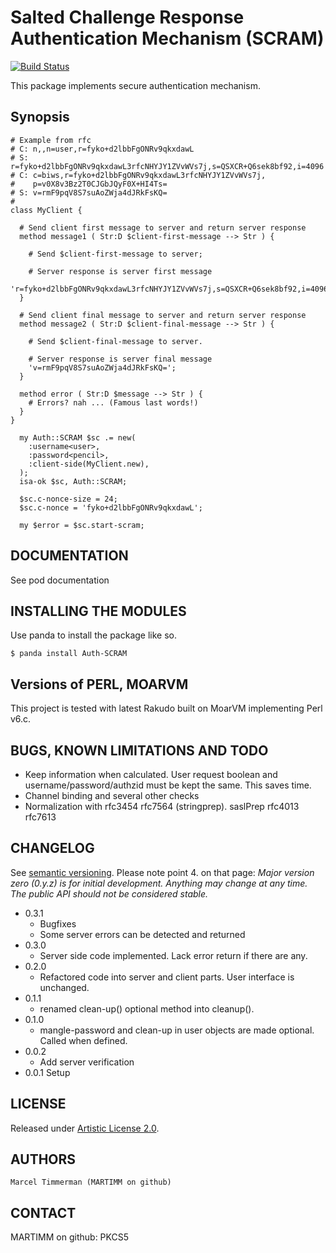 # Salted Challenge Response Authentication Mechanism (SCRAM)

[![Build Status](https://travis-ci.org/MARTIMM/PKCS5.svg?branch=master)](https://travis-ci.org/MARTIMM/Auth-SCRAM)

This package implements secure authentication mechanism.

## Synopsis

```
# Example from rfc
# C: n,,n=user,r=fyko+d2lbbFgONRv9qkxdawL
# S: r=fyko+d2lbbFgONRv9qkxdawL3rfcNHYJY1ZVvWVs7j,s=QSXCR+Q6sek8bf92,i=4096
# C: c=biws,r=fyko+d2lbbFgONRv9qkxdawL3rfcNHYJY1ZVvWVs7j,
#    p=v0X8v3Bz2T0CJGbJQyF0X+HI4Ts=
# S: v=rmF9pqV8S7suAoZWja4dJRkFsKQ=
#
class MyClient {

  # Send client first message to server and return server response
  method message1 ( Str:D $client-first-message --> Str ) {

    # Send $client-first-message to server;

    # Server response is server first message
    'r=fyko+d2lbbFgONRv9qkxdawL3rfcNHYJY1ZVvWVs7j,s=QSXCR+Q6sek8bf92,i=4096';
  }

  # Send client final message to server and return server response
  method message2 ( Str:D $client-final-message --> Str ) {

    # Send $client-final-message to server.

    # Server response is server final message
    'v=rmF9pqV8S7suAoZWja4dJRkFsKQ=';
  }

  method error ( Str:D $message --> Str ) {
    # Errors? nah ... (Famous last words!)
  }
}

  my Auth::SCRAM $sc .= new(
    :username<user>,
    :password<pencil>,
    :client-side(MyClient.new),
  );
  isa-ok $sc, Auth::SCRAM;

  $sc.c-nonce-size = 24;
  $sc.c-nonce = 'fyko+d2lbbFgONRv9qkxdawL';

  my $error = $sc.start-scram;
```

## DOCUMENTATION

See pod documentation

## INSTALLING THE MODULES

Use panda to install the package like so.
```
$ panda install Auth-SCRAM
```

## Versions of PERL, MOARVM

This project is tested with latest Rakudo built on MoarVM implementing Perl v6.c.

## BUGS, KNOWN LIMITATIONS AND TODO

* Keep information when calculated. User request boolean and username/password/authzid must be kept the same. This saves time.
* Channel binding and several other checks
* Normalization with rfc3454 rfc7564 (stringprep).  saslPrep rfc4013 rfc7613

## CHANGELOG

See [semantic versioning](http://semver.org/). Please note point 4. on
that page: *Major version zero (0.y.z) is for initial development. Anything may
change at any time. The public API should not be considered stable.*

* 0.3.1
  * Bugfixes
  * Some server errors can be detected and returned
* 0.3.0
  * Server side code implemented. Lack error return if there are any.
* 0.2.0
  * Refactored code into server and client parts. User interface is unchanged.
* 0.1.1
  * renamed clean-up() optional method into cleanup().
* 0.1.0
  * mangle-password and clean-up in user objects are made optional. Called when defined.
* 0.0.2
  * Add server verification
* 0.0.1 Setup

## LICENSE

Released under [Artistic License 2.0](http://www.perlfoundation.org/artistic_license_2_0).

## AUTHORS

```
Marcel Timmerman (MARTIMM on github)
```
## CONTACT

MARTIMM on github: PKCS5
